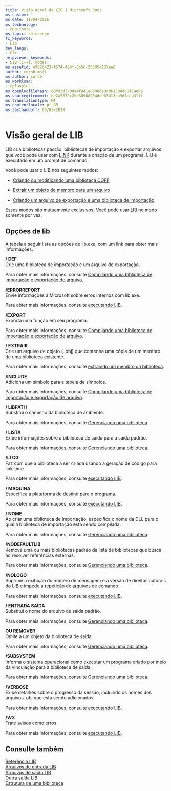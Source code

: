 ```yaml
---
title: Visão geral de LIB | Microsoft Docs
ms.custom: ''
ms.date: 11/04/2016
ms.technology:
- cpp-tools
ms.topic: reference
f1_keywords:
- Lib
dev_langs:
- C++
helpviewer_keywords:
- LIB [C++], modes
ms.assetid: e997d423-f574-434f-8b56-25585d137ee0
author: corob-msft
ms.author: corob
ms.workload:
- cplusplus
ms.openlocfilehash: d8fd3d370da4f841e85086e3d061508d68414e96
ms.sourcegitcommit: be2a7679c2bd80968204dee03d13ca961eaa31ff
ms.translationtype: MT
ms.contentlocale: pt-BR
ms.lasthandoff: 05/03/2018
---
```

# <a name="overview-of-lib"></a>Visão geral de LIB
LIB cria bibliotecas padrão, bibliotecas de importação e exportar arquivos que você pode usar com [LINK](../../build/reference/linker-options.md) durante a criação de um programa. LIB é executado em um prompt de comando.  
  
 Você pode usar o LIB nos seguintes modos:  
  
-   [Criando ou modificando uma biblioteca COFF](../../build/reference/managing-a-library.md)  
  
-   [Extrair um objeto de membro para um arquivo](../../build/reference/extracting-a-library-member.md)  
  
-   [Criando um arquivo de exportação e uma biblioteca de importação](../../build/reference/working-with-import-libraries-and-export-files.md)  
  
 Esses modos são mutuamente exclusivos; Você pode usar LIB no modo somente por vez.  
  
## <a name="lib-options"></a>Opções de lib  
 A tabela a seguir lista as opções de lib.exe, com um link para obter mais informações.  
  
 **/ DEF**  
 Crie uma biblioteca de importação e um arquivo de exportação.  
  
 Para obter mais informações, consulte [Compilando uma biblioteca de importação e exportação de arquivo](../../build/reference/building-an-import-library-and-export-file.md).  
  
 **/ERRORREPORT**  
 Envie informações à Microsoft sobre erros internos com lib.exe.  
  
 Para obter mais informações, consulte [executando LIB](../../build/reference/running-lib.md).  
  
 **/EXPORT**  
 Exporta uma função em seu programa.  
  
 Para obter mais informações, consulte [Compilando uma biblioteca de importação e exportação de arquivo](../../build/reference/building-an-import-library-and-export-file.md).  
  
 **/ EXTRAIR**  
 Crie um arquivo de objeto (. obj) que contenha uma cópia de um membro de uma biblioteca existente.  
  
 Para obter mais informações, consulte [extraindo um membro da biblioteca](../../build/reference/extracting-a-library-member.md).  
  
 **/INCLUDE**  
 Adiciona um símbolo para a tabela de símbolos.  
  
 Para obter mais informações, consulte [Compilando uma biblioteca de importação e exportação de arquivo](../../build/reference/building-an-import-library-and-export-file.md).  
  
 **/ LIBPATH**  
 Substitui o caminho da biblioteca de ambiente.  
  
 Para obter mais informações, consulte [Gerenciando uma biblioteca](../../build/reference/managing-a-library.md).  
  
 **/ LISTA**  
 Exibe informações sobre a biblioteca de saída para a saída padrão.  
  
 Para obter mais informações, consulte [Gerenciando uma biblioteca](../../build/reference/managing-a-library.md).  
  
 **/LTCG**  
 Faz com que a biblioteca a ser criada usando a geração de código para link-time.  
  
 Para obter mais informações, consulte [executando LIB](../../build/reference/running-lib.md).  
  
 **/ MÁQUINA**  
 Especifica a plataforma de destino para o programa.  
  
 Para obter mais informações, consulte [executando LIB](../../build/reference/running-lib.md).  
  
 **/ NOME**  
 Ao criar uma biblioteca de importação, especifica o nome da DLL para o qual a biblioteca de importação está sendo compilada.  
  
 Para obter mais informações, consulte [Gerenciando uma biblioteca](../../build/reference/managing-a-library.md).  
  
 **/NODEFAULTLIB**  
 Remove uma ou mais bibliotecas padrão da lista de bibliotecas que busca ao resolver referências externas.  
  
 Para obter mais informações, consulte [Gerenciando uma biblioteca](../../build/reference/managing-a-library.md).  
  
 **/NOLOGO**  
 Suprime a exibição do número de mensagem e a versão de direitos autorais do LIB e impede a repetição de arquivos de comando.  
  
 Para obter mais informações, consulte [executando LIB](../../build/reference/running-lib.md).  
  
 **/ ENTRADA SAÍDA**  
 Substitui o nome do arquivo de saída padrão.  
  
 Para obter mais informações, consulte [Gerenciando uma biblioteca](../../build/reference/managing-a-library.md).  
  
 **OU REMOVER**  
 Omite a um objeto da biblioteca de saída.  
  
 Para obter mais informações, consulte [Gerenciando uma biblioteca](../../build/reference/managing-a-library.md).  
  
 **/SUBSYSTEM**  
 Informa o sistema operacional como executar um programa criado por meio da vinculação para a biblioteca de saída.  
  
 Para obter mais informações, consulte [Gerenciando uma biblioteca](../../build/reference/managing-a-library.md).  
  
 **/VERBOSE**  
 Exibe detalhes sobre o progresso da sessão, incluindo os nomes dos arquivos. obj que está sendo adicionados.  
  
 Para obter mais informações, consulte [executando LIB](../../build/reference/running-lib.md).  
  
 **/WX**  
 Trate avisos como erros.  
  
 Para obter mais informações, consulte [executando LIB](../../build/reference/running-lib.md).  
  
## <a name="see-also"></a>Consulte também  
 [Referência LIB](../../build/reference/lib-reference.md)   
 [Arquivos de entrada LIB](../../build/reference/lib-input-files.md)   
 [Arquivos de saída LIB](../../build/reference/lib-output-files.md)   
 [Outra saída LIB](../../build/reference/other-lib-output.md)   
 [Estrutura de uma biblioteca](../../build/reference/structure-of-a-library.md)